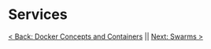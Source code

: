# Services








[< Back: Docker Concepts and Containers](https://github.com/sxcdennis/Docker/blob/master/basic.md) || [Next: Swarms >](https://github.com/sxcdennis/Docker/blob/master/swarms.md)
